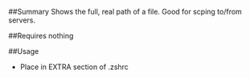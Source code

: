##Summary
Shows the full, real path of a file. Good for scping to/from servers.

##Requires
nothing

##Usage
* Place in EXTRA section of .zshrc

